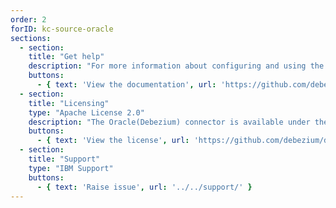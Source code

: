 ```yaml
---
order: 2
forID: kc-source-oracle
sections:
  - section:
    title: "Get help"
    description: "For more information about configuring and using the connector, see the documentation."
    buttons:
      - { text: 'View the documentation', url: 'https://github.com/debezium/debezium/tree/main/debezium-connector-oracle' }
  - section:
    title: "Licensing"
    type: "Apache License 2.0"
    description: "The Oracle(Debezium) connector is available under the Apache License 2.0 license."
    buttons:
      - { text: 'View the license', url: 'https://github.com/debezium/debezium/blob/main/LICENSE.txt' }
  - section:
    title: "Support"
    type: "IBM Support"
    buttons:
      - { text: 'Raise issue', url: '../../support/' }
---
```

